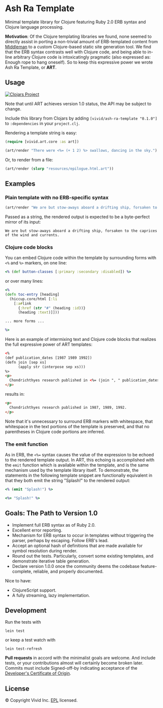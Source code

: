 # Ash Ra Template

Minimal template library for Clojure featuring Ruby 2.0 ERB syntax and Clojure language processing.

**Motivation**: Of the Clojure templating libraries we found, none seemed to directly assist in porting a non-trivial amount of ERB-templated content from [Middleman](https://github.com/middleman/middleman) to a custom Clojure-based static site generation tool.
We find that the ERB syntax contrasts well with Clojure code, and being able to in-line arbitrary Clojure code is intoxicatingly pragmatic (also expressed as: Enough rope to hang oneself).
So to keep this expressive power we wrote Ash Ra Template, or **ART**.


## Usage

[![Clojars Project](https://img.shields.io/clojars/v/vivid/ash-ra-template.svg)](https://clojars.org/vivid/ash-ra-template)

Note that until ART achieves version 1.0 status, the API may be subject to change.

Include this library from Clojars by adding ``[vivid/ash-ra-template "0.1.0"]`` to ``:dependencies`` in your ``project.clj``.

Rendering a template string is easy:
```clojure
(require [vivid.art.core :as art])

(art/render "There were <%= (+ 1 2) %> swallows, dancing in the sky.")
```

Or, to render from a file:
```clojure
(art/render (slurp "resources/epilogue.html.art"))
```

Examples
--------

### Plain template with no ERB-specific syntax ###
```clojure
(art/render "We are but stow-aways aboard a drifting ship, forsaken to the caprices of the wind and currents.")
```
Passed as a string, the rendered output is expected to be a byte-perfect mirror of its input:
```
We are but stow-aways aboard a drifting ship, forsaken to the caprices of the wind and currents.
```


### Clojure code blocks ###

You can embed Clojure code within the template by surrounding forms with ``<%`` and ``%>`` markers, on one line:
```clojure
<% (def button-classes [:primary :secondary :disabled]) %>
```
or over many lines:
```clojure
<%
(defn toc-entry [heading]
  (hiccup.core/html [:li
    [:a#link
      {:href (str "#" (heading :id))} 
      (heading :text)]]))

... more forms ...

%>
```

Here is an example of intermixing text and Clojure code blocks that realizes the full expressive power of ART templates:
```html
<%
(def publication_dates [1987 1989 1992])
(defn join [sep xs]
      (apply str (interpose sep xs)))
%>
<p>
  Chondrichthyes research published in <%= (join ", " publication_dates) %>.
</p>
```
results in:
```html
<p>
  Chondrichthyes research published in 1987, 1989, 1992.
</p>
```

Note that it's unnecessary to surround ERB markers with whitespace, that whitespace in the text portions of the template is preserved, and that no parentheses in Clojure code portions are inferred.


### The emit function ###
As in ERB, the ``<%=`` syntax causes the value of the expression to be echoed to the rendered template output.
In ART, this echoing is accomplished with the ``emit`` function which is available within the template, and is the same mechanism used by the template library itself.
To demonstrate, the statements in the following template snippet are functionally equivalent in that they both emit the string "Splash!" to the rendered output:

```clojure
<% (emit "Splash!") %>

<%= "Splash!" %>
```


## Goals: The Path to Version 1.0

- Implement full ERB syntax as of Ruby 2.0.
- Excellent error reporting.
- Mechanism for ERB syntax to occur in templates without triggering the parser, perhaps by escaping. Follow ERB's lead.
- Accept an optional hash of definitions that are made available for symbol resolution during render.
- Round out the tests. Particularly, convert some existing templates, and demonstrate iterative table generation.
- Declare version 1.0.0 once the community deems the codebase feature-complete, reliable, and properly documented.

Nice to have:
- ClojureScript support.
- A fully streaming, lazy implementation.


## Development

Run the tests with

```
lein test
```

or keep a test watch with

```
lein test-refresh
```

**Pull requests** in accord with the minimalist goals are welcome.
And include tests, or your contributions almost will certainly become broken later.
Commits must include Signed-off-by indicating acceptance of the [Developer's Certificate of Origin](DCO.txt).


## License

© Copyright Vivid Inc.
[EPL](LICENSE.txt) licensed.

